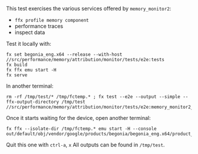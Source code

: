 This test exercises the various services offered by `memory_monitor2`:
- `ffx profile memory component`
- performance traces
- inspect data

Test it locally with:

```
fx set begonia_eng.x64 --release --with-host //src/performance/memory/attribution/monitor/tests/e2e:tests
fx build
fx ffx emu start -H
fx serve
```

In another terminal:

```
rm -rf /tmp/test/* /tmp/fctemp.* ; fx test --e2e --output --simple --ffx-output-directory /tmp/test //src/performance/memory/attribution/monitor/tests/e2e:memory_monitor2_e2e_test
```

Once it starts waiting for the device, open another terminal:

```
fx ffx --isolate-dir /tmp/fctemp.* emu start -H --console out/default/obj/vendor/google/products/begonia/begonia_eng.x64/product_bundle
```

Quit this one with `ctrl-a`, `x`
All outputs can be found in `/tmp/test`.
